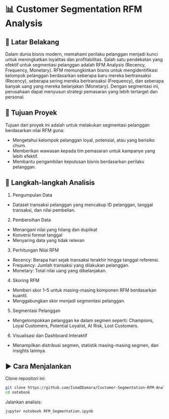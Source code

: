 # 📊 Customer Segmentation RFM Analysis
## 📌 Latar Belakang
Dalam dunia bisnis modern, memahami perilaku pelanggan menjadi kunci untuk meningkatkan loyalitas dan profitabilitas. Salah satu pendekatan yang efektif untuk segmentasi pelanggan adalah RFM Analysis (Recency, Frequency, Monetary). RFM memungkinkan bisnis untuk mengidentifikasi kelompok pelanggan berdasarkan seberapa baru mereka bertransaksi (Recency), seberapa sering mereka bertransaksi (Frequency), dan seberapa banyak uang yang mereka belanjakan (Monetary). Dengan segmentasi ini, perusahaan dapat menyusun strategi pemasaran yang lebih tertarget dan personal.

## 🎯 Tujuan Proyek
Tujuan dari proyek ini adalah untuk melakukan segmentasi pelanggan berdasarkan nilai RFM guna:
- Mengetahui kelompok pelanggan loyal, potensial, atau yang berisiko churn.
- Memberikan wawasan kepada tim pemasaran untuk kampanye yang lebih efektif.
- Membantu pengambilan keputusan bisnis berdasarkan perilaku pelanggan.

## 🧭 Langkah-langkah Analisis
1. Pengumpulan Data
- Dataset transaksi pelanggan yang mencakup ID pelanggan, tanggal transaksi, dan nilai pembelian.

2. Pembersihan Data
- Menangani nilai yang hilang dan duplikat
- Konversi format tanggal
- Menyaring data yang tidak relevan

3. Perhitungan Nilai RFM
- Recency: Berapa hari sejak transaksi terakhir hingga tanggal referensi.
- Frequency: Jumlah transaksi yang dilakukan pelanggan.
- Monetary: Total nilai uang yang dibelanjakan.

4. Skoring RFM
- Memberi skor 1–5 untuk masing-masing komponen RFM berdasarkan kuantil.
- Menggabungkan skor menjadi segmentasi pelanggan.

5. Segmentasi Pelanggan

- Mengelompokkan pelanggan ke dalam segmen seperti:
Champions, Loyal Customers, Potential Loyalist, At Risk, Lost Customers.

6. Visualisasi dan Dashboard Interaktif
- Menampilkan distribusi segmen, statistik masing-masing segmen, dan insights lainnya.

## ▶️ Cara Menjalankan
Clone repositori ini:

```bash
git clone https://github.com/IsmaDDamara/Customer-Segmentation-RFM-Analysis.git
cd notebook
```

Jalankan analisis:
```bash
jupyter notebook RFM_Segmentation.ipynb
```